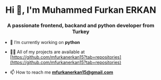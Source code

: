 <h1 align="center">Hi 👋, I'm Muhammed Furkan ERKAN</h1>
<h3 align="center">A passionate frontend, backand and python developer from Turkey</h3>

- 🔭 I’m currently working on **python**

- 👨‍💻 All of my projects are available at [https://github.com/mfurkanerkan15?tab=repositories](https://github.com/mfurkanerkan15?tab=repositories)

- 📫 How to reach me **mfurkanerkan15@gmail.com**
